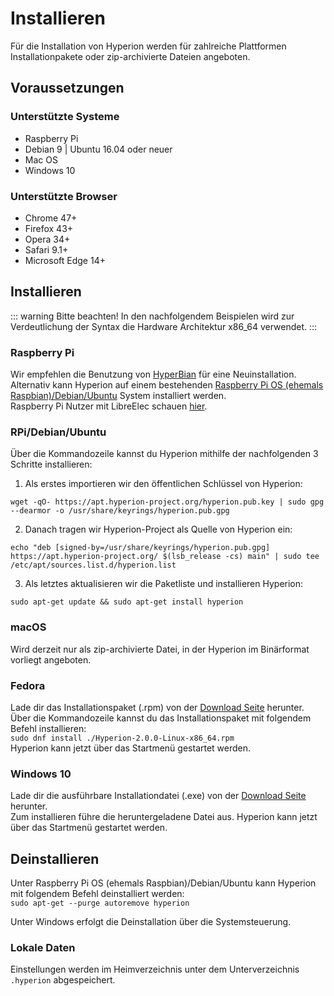 # Installieren
Für die Installation von Hyperion werden für zahlreiche Plattformen Installationpakete oder zip-archivierte Dateien angeboten.

## Voraussetzungen

### Unterstützte Systeme
  * Raspberry Pi
  * Debian 9 | Ubuntu 16.04 oder neuer
  * Mac OS
  * Windows 10

### Unterstützte Browser
  * Chrome 47+
  * Firefox 43+
  * Opera 34+
  * Safari 9.1+
  * Microsoft Edge 14+

## Installieren
::: warning Bitte beachten!
In den nachfolgendem Beispielen wird zur Verdeutlichung der Syntax die Hardware Architektur x86_64 verwendet.
:::

### Raspberry Pi
Wir empfehlen die Benutzung von [HyperBian](/de/user/HyperBian) für eine Neuinstallation. \
Alternativ kann Hyperion auf einem bestehenden [Raspberry Pi OS (ehemals Raspbian)/Debian/Ubuntu](#rpi-debian-ubuntu) System installiert werden. \
Raspberry Pi Nutzer mit LibreElec schauen [hier](https://hyperion-project.org/forum/index.php?thread/10463-install-hyperion-ng-on-libreelec-x86-64-rpi-inoffiziell-unofficially/&pageNo=1).

### RPi/Debian/Ubuntu
Über die Kommandozeile kannst du Hyperion mithilfe der nachfolgenden 3 Schritte installieren:

1. Als erstes importieren wir den öffentlichen Schlüssel von Hyperion:
```shell
wget -qO- https://apt.hyperion-project.org/hyperion.pub.key | sudo gpg --dearmor -o /usr/share/keyrings/hyperion.pub.gpg
```

2. Danach tragen wir Hyperion-Project als Quelle von Hyperion ein:
```shell
echo "deb [signed-by=/usr/share/keyrings/hyperion.pub.gpg] https://apt.hyperion-project.org/ $(lsb_release -cs) main" | sudo tee /etc/apt/sources.list.d/hyperion.list
```

3. Als letztes aktualisieren wir die Paketliste und installieren Hyperion:
```shell
sudo apt-get update && sudo apt-get install hyperion
```

### macOS
Wird derzeit nur als zip-archivierte Datei, in der Hyperion im Binärformat vorliegt angeboten.

### Fedora
Lade dir das Installationspaket (.rpm) von der [Download Seite](https://github.com/hyperion-project/hyperion.ng/releases) herunter. \
Über die Kommandozeile kannst du das Installationspaket mit folgendem Befehl installieren: \
`sudo dnf install ./Hyperion-2.0.0-Linux-x86_64.rpm` \
Hyperion kann jetzt über das Startmenü gestartet werden.

### Windows 10
Lade dir die ausführbare Installationdatei (.exe) von der [Download Seite](https://github.com/hyperion-project/hyperion.ng/releases) herunter. \
Zum installieren führe die heruntergeladene Datei aus.
Hyperion kann jetzt über das Startmenü gestartet werden.

## Deinstallieren

Unter Raspberry Pi OS (ehemals Raspbian)/Debian/Ubuntu kann Hyperion mit folgendem Befehl deinstalliert werden: \
`sudo apt-get --purge autoremove hyperion`

Unter Windows erfolgt die Deinstallation über die Systemsteuerung.

### Lokale Daten
Einstellungen werden im Heimverzeichnis unter dem Unterverzeichnis `.hyperion` abgespeichert.

